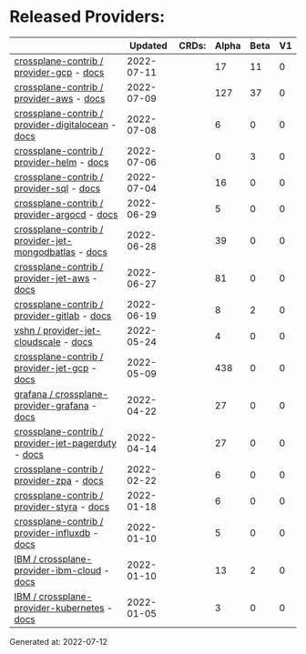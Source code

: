 # Released Providers:

||Updated|CRDs:|Alpha|Beta|V1|
|---|---|---|---|---|---|
|[crossplane-contrib / provider-gcp](https://github.com/crossplane-contrib/provider-gcp) - [docs](https://doc.crds.dev/github.com/crossplane-contrib/provider-gcp@v0.21.0)|2022-07-11||17|11|0|
|[crossplane-contrib / provider-aws](https://github.com/crossplane-contrib/provider-aws) - [docs](https://doc.crds.dev/github.com/crossplane-contrib/provider-aws@v0.29.0)|2022-07-09||127|37|0|
|[crossplane-contrib / provider-digitalocean](https://github.com/crossplane-contrib/provider-digitalocean) - [docs](https://doc.crds.dev/github.com/crossplane-contrib/provider-digitalocean@v0.1.0)|2022-07-08||6|0|0|
|[crossplane-contrib / provider-helm](https://github.com/crossplane-contrib/provider-helm) - [docs](https://doc.crds.dev/github.com/crossplane-contrib/provider-helm@v0.10.0)|2022-07-06||0|3|0|
|[crossplane-contrib / provider-sql](https://github.com/crossplane-contrib/provider-sql) - [docs](https://doc.crds.dev/github.com/crossplane-contrib/provider-sql@v0.5.0)|2022-07-04||16|0|0|
|[crossplane-contrib / provider-argocd](https://github.com/crossplane-contrib/provider-argocd) - [docs](https://doc.crds.dev/github.com/crossplane-contrib/provider-argocd@v0.1.0)|2022-06-29||5|0|0|
|[crossplane-contrib / provider-jet-mongodbatlas](https://github.com/crossplane-contrib/provider-jet-mongodbatlas) - [docs](https://doc.crds.dev/github.com/crossplane-contrib/provider-jet-mongodbatlas@v0.3.0)|2022-06-28||39|0|0|
|[crossplane-contrib / provider-jet-aws](https://github.com/crossplane-contrib/provider-jet-aws) - [docs](https://doc.crds.dev/github.com/crossplane-contrib/provider-jet-aws@v0.4.2)|2022-06-27||81|0|0|
|[crossplane-contrib / provider-gitlab](https://github.com/crossplane-contrib/provider-gitlab) - [docs](https://doc.crds.dev/github.com/crossplane-contrib/provider-gitlab@v0.2.0)|2022-06-19||8|2|0|
|[vshn / provider-jet-cloudscale](https://github.com/vshn/provider-jet-cloudscale) - [docs](https://doc.crds.dev/github.com/vshn/provider-jet-cloudscale@v0.3.0)|2022-05-24||4|0|0|
|[crossplane-contrib / provider-jet-gcp](https://github.com/crossplane-contrib/provider-jet-gcp) - [docs](https://doc.crds.dev/github.com/crossplane-contrib/provider-jet-gcp@v0.2.0-preview)|2022-05-09||438|0|0|
|[grafana / crossplane-provider-grafana](https://github.com/grafana/crossplane-provider-grafana) - [docs](https://doc.crds.dev/github.com/grafana/crossplane-provider-grafana@v0.1.0)|2022-04-22||27|0|0|
|[crossplane-contrib / provider-jet-pagerduty](https://github.com/crossplane-contrib/provider-jet-pagerduty) - [docs](https://doc.crds.dev/github.com/crossplane-contrib/provider-jet-pagerduty@v0.2.0)|2022-04-14||27|0|0|
|[crossplane-contrib / provider-zpa](https://github.com/crossplane-contrib/provider-zpa) - [docs](https://doc.crds.dev/github.com/crossplane-contrib/provider-zpa@v0.2.0)|2022-02-22||6|0|0|
|[crossplane-contrib / provider-styra](https://github.com/crossplane-contrib/provider-styra) - [docs](https://doc.crds.dev/github.com/crossplane-contrib/provider-styra@v0.2.0)|2022-01-18||6|0|0|
|[crossplane-contrib / provider-influxdb](https://github.com/crossplane-contrib/provider-influxdb) - [docs](https://doc.crds.dev/github.com/crossplane-contrib/provider-influxdb@v0.1.2)|2022-01-10||5|0|0|
|[IBM / crossplane-provider-ibm-cloud](https://github.com/IBM/crossplane-provider-ibm-cloud) - [docs](https://doc.crds.dev/github.com/IBM/crossplane-provider-ibm-cloud@v1.8.0)|2022-01-10||13|2|0|
|[IBM / crossplane-provider-kubernetes](https://github.com/IBM/crossplane-provider-kubernetes) - [docs](https://doc.crds.dev/github.com/IBM/crossplane-provider-kubernetes@v1.8.0)|2022-01-05||3|0|0|

Generated at: 2022-07-12